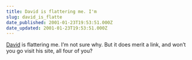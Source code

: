 ```yaml
---
title: David is flattering me. I'm
slug: david_is_flatte
date_published: 2001-01-23T19:53:51.000Z
date_updated: 2001-01-23T19:53:51.000Z
---
```


[David](http://www.netwert.com/ideapad/weblog_2001_01.html#23) is flattering me. I’m not sure why. But it does merit a link, and won’t you go visit his site, all four of you?
